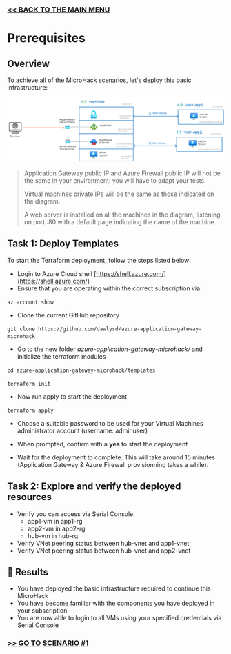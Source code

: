 ### [<< BACK TO THE MAIN MENU](https://github.com/dawlysd/azure-application-gateway-microhack)

# Prerequisites

## Overview

To achieve all of the MicroHack scenarios, let's deploy this basic infrastructure:

![image](docs/basic_infrastructure.png)

> Application Gateway public IP and Azure Firewall public IP will not be the same in your environment: you will have to adapt your tests.
> 
> Virtual machines private IPs will be the same as those indicated on the diagram.
>
> A web server is installed on all the machines in the diagram, listening on port :80 with a default page indicating the name of the machine.

## Task 1: Deploy Templates

To start the Terraform deployment, follow the steps listed below:

- Login to Azure Cloud shell [https://shell.azure.com/](https://shell.azure.com/)
- Ensure that you are operating within the correct subscription via:

`az account show`

- Clone the current GitHub repository 

`git clone https://github.com/dawlysd/azure-application-gateway-microhack`

- Go to the new folder *azure-application-gateway-microhack/* and initialize the terraform modules

`cd azure-application-gateway-microhack/templates`

`terraform init`

- Now run apply to start the deployment 

`terraform apply`

- Choose a suitable password to be used for your Virtual Machines administrator account (username: adminuser)

- When prompted, confirm with a **yes** to start the deployment

- Wait for the deployment to complete. This will take around 15 minutes (Application Gateway & Azure Firewall provisionning takes a while).


## Task 2: Explore and verify the deployed resources

* Verify you can access via Serial Console:
  * app1-vm in app1-rg
  * app2-vm in app2-rg
  * hub-vm in hub-rg
* Verify VNet peering status between hub-vnet and app1-vnet 
* Verify VNet peering status between hub-vnet and app2-vnet


## 🏁 Results
* You have deployed the basic infrastructure required to continue this MicroHack
* You have become familiar with the components you have deployed in your subscription
* You are now able to login to all VMs using your specified credentials via Serial Console


### [>> GO TO SCENARIO #1](https://github.com/dawlysd/azure-application-gateway-microhack/blob/main/1-scenario.md) 

